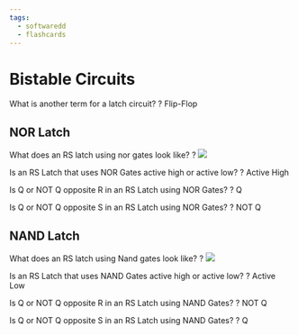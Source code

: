 ```yaml
---
tags:
  - softwaredd
  - flashcards
---
```

# Bistable Circuits 

What is another term for a latch circuit?
?
Flip-Flop


## NOR Latch

What does an RS latch using nor gates look like?
?
![](https://i.imgur.com/BXrE2tJ.png)


Is an RS Latch that uses NOR Gates active high or active low?
?
Active High


Is Q or NOT Q opposite R in an RS Latch using NOR Gates?
?
Q


Is Q or NOT Q opposite S in an RS Latch using NOR Gates?
?
NOT Q


## NAND Latch

What does an RS latch using Nand gates look like?
?
![](https://i.imgur.com/281WoHJ.png)


Is an RS Latch that uses NAND Gates active high or active low?
?
Active Low


Is Q or NOT Q opposite R in an RS Latch using NAND Gates?
?
NOT Q


Is Q or NOT Q opposite S in an RS Latch using NAND Gates?
?
Q
